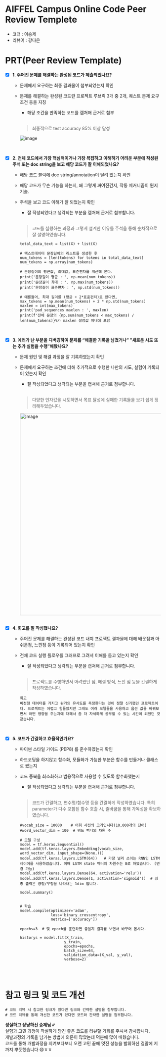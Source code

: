 # AIFFEL Campus Online Code Peer Review Templete
- 코더 : 이승제
- 리뷰어 : 강다은


# PRT(Peer Review Template)
- [x]  **1. 주어진 문제를 해결하는 완성된 코드가 제출되었나요?**
    - 문제에서 요구하는 최종 결과물이 첨부되었는지 확인
    - 문제를 해결하는 완성된 코드란 프로젝트 루브릭 3개 중 2개, 
    퀘스트 문제 요구조건 등을 지칭
        - 해당 조건을 만족하는 코드를 캡쳐해 근거로 첨부
     
        <br/>
     
        > 최종적으로 test accuracy 85% 이상 달성
        
        ![image](https://github.com/DiANA-KANG/AIFFEL7_Quest_LSJ/assets/149550222/5c3bc7e3-28cb-4d18-be7e-4397cfd7268d)

        <br/>

        
    
- [x]  **2. 전체 코드에서 가장 핵심적이거나 가장 복잡하고 이해하기 어려운 부분에 작성된 
주석 또는 doc string을 보고 해당 코드가 잘 이해되었나요?**
    - 해당 코드 블럭에 doc string/annotation이 달려 있는지 확인
    - 해당 코드가 무슨 기능을 하는지, 왜 그렇게 짜여진건지, 작동 메커니즘이 뭔지 기술.
    - 주석을 보고 코드 이해가 잘 되었는지 확인
        - 잘 작성되었다고 생각되는 부분을 캡쳐해 근거로 첨부합니다.
     
        <br/>
     
        >코드를 실행하는 과정과 그렇게 설계한 이유를 주석을 통해 순차적으로 잘 설명하였습니다.  
        
        ```
        total_data_text = list(X) + list(X)

        # 텍스트데이터 문장길이의 리스트를 생성한 후
        num_tokens = [len(tokens) for tokens in total_data_text]
        num_tokens = np.array(num_tokens)
        
        # 문장길이의 평균값, 최대값, 표준편차를 계산해 본다. 
        print('문장길이 평균 : ', np.mean(num_tokens))
        print('문장길이 최대 : ', np.max(num_tokens))
        print('문장길이 표준편차 : ', np.std(num_tokens))
        
        # 예를들어, 최대 길이를 (평균 + 2*표준편차)로 한다면,  
        max_tokens = np.mean(num_tokens) + 2 * np.std(num_tokens)
        maxlen = int(max_tokens)
        print('pad_sequences maxlen : ', maxlen)
        print(f'전체 문장의 {np.sum(num_tokens < max_tokens) / len(num_tokens)}%가 maxlen 설정값 이내에 포함
        ```
        <br/>

        
- [x]  **3. 에러가 난 부분을 디버깅하여 문제를 “해결한 기록을 남겼거나” 
”새로운 시도 또는 추가 실험을 수행”해봤나요?**
    - 문제 원인 및 해결 과정을 잘 기록하였는지 확인
    - 문제에서 요구하는 조건에 더해 추가적으로 수행한 나만의 시도, 
    실험이 기록되어 있는지 확인
        - 잘 작성되었다고 생각되는 부분을 캡쳐해 근거로 첨부합니다.
     
        <br/>
     
        >다양한 인자값을 시도하면서 목표 달성에 실패한 기록들을 보기 쉽게 정리해두었습니다.

        <img width="653" alt="image" src="https://github.com/DiANA-KANG/AIFFEL7_Quest_LSJ/assets/149550222/1a4c8619-41bc-49f5-87ce-84f3ee9e1d88">

        <br/>
        <br/>

        
- [x]  **4. 회고를 잘 작성했나요?**
    - 주어진 문제를 해결하는 완성된 코드 내지 프로젝트 결과물에 대해
    배운점과 아쉬운점, 느낀점 등이 기록되어 있는지 확인
    - 전체 코드 실행 플로우를 그래프로 그려서 이해를 돕고 있는지 확인
        - 잘 작성되었다고 생각되는 부분을 캡쳐해 근거로 첨부합니다.
     
        <br/>
     
        >프로젝트를 수행하면서 어려웠던 점, 해결 방식, 느낀 점 등을 간결하게 작성하였습니다.
        ```
        회고
        비정형 데이터를 가지고 뭔가의 유사도를 측정한다는 것이 정말 신기했던 프로젝트이다. 프로젝트는 어렵고 힘들었지만 그래도 여러 모델들을 사용하고 옵션 값을 바꿔보면서 어떤 영향을 주는지에 대해서 좀 더 자세하게 공부할 수 있는 시간이 되었던 것 같습니다.
        ```
        <br/>
        
- [x]  **5. 코드가 간결하고 효율적인가요?**
    - 파이썬 스타일 가이드 (PEP8) 를 준수하였는지 확인
    - 하드코딩을 하지않고 함수화, 모듈화가 가능한 부분은 함수를 만들거나 클래스로 짰는지
    - 코드 중복을 최소화하고 범용적으로 사용할 수 있도록 함수화했는지
        - 잘 작성되었다고 생각되는 부분을 캡쳐해 근거로 첨부합니다.

      <br/>
     
        >코드가 간결하고, 변수명/함수명 등을 간결하게 작성하였습니다.
        >특히 parameter가 다수 포함된 함수 호출 시, 줄바꿈을 통해 가독성을 확보하였습니다.
        ```
        #vocab_size = 10000    # 어휘 사전의 크기입니다(10,000개의 단어)
        #word_vector_dim = 100  # 워드 벡터의 차원 수 
        
        # 모델 구성
        model = tf.keras.Sequential()
        model.add(tf.keras.layers.Embedding(vocab_size, word_vector_dim, input_shape=(None,)))
        model.add(tf.keras.layers.LSTM(64))   # 가장 널리 쓰이는 RNN인 LSTM 레이어를 사용하였습니다. 이때 LSTM state 벡터의 차원수는 8로 하였습니다. (변경 가능)
        model.add(tf.keras.layers.Dense(64, activation='relu'))
        model.add(tf.keras.layers.Dense(1, activation='sigmoid'))  # 최종 출력은 긍정/부정을 나타내는 1dim 입니다.
        
        model.summary()


        # 학습
        model.compile(optimizer='adam',
                      loss='binary_crossentropy',
                      metrics=['accuracy'])
                      
        epochs=3  # 몇 epoch를 훈련하면 좋을지 결과를 보면서 바꾸어 봅시다. 
        
        historys = model.fit(X_train,
                            y_train,
                            epochs=epochs,
                            batch_size=64,
                            validation_data=(X_val, y_val),
                            verbose=2)
        ```
        <br/>
        <br/>


# 참고 링크 및 코드 개선
```
# 코드 리뷰 시 참고한 링크가 있다면 링크와 간략한 설명을 첨부합니다.
# 코드 리뷰를 통해 개선한 코드가 있다면 코드와 간략한 설명을 첨부합니다.
```

**성실하고 상냥하신 승제님** 💕  
실험과 고민 과정이 착실하게 담긴 좋은 코드를 리뷰할 기회를 주셔서 감사합니다.  
개발과정의 기록을 남기는 방법에 의문이 많았는데 덕분에 많이 배웠습니다.  
코드를 통해 개발과정을 지켜보다보니 오랜 고민 끝에 멋진 성능을 발휘하신 결말에 저까지 뿌듯했습니다 😄ㅎㅎ
